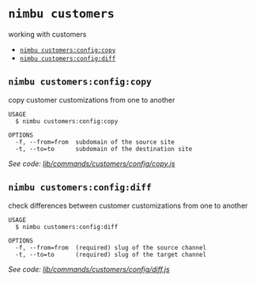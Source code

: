 `nimbu customers`
=================

working with customers

* [`nimbu customers:config:copy`](#nimbu-customersconfigcopy)
* [`nimbu customers:config:diff`](#nimbu-customersconfigdiff)

## `nimbu customers:config:copy`

copy customer customizations from one to another

```
USAGE
  $ nimbu customers:config:copy

OPTIONS
  -f, --from=from  subdomain of the source site
  -t, --to=to      subdomain of the destination site
```

_See code: [lib/commands/customers/config/copy.js](https://github.com/zenjoy/nimbu-toolbelt/blob/v5.0.0-alpha.7/lib/commands/customers/config/copy.js)_

## `nimbu customers:config:diff`

check differences between customer customizations from one to another

```
USAGE
  $ nimbu customers:config:diff

OPTIONS
  -f, --from=from  (required) slug of the source channel
  -t, --to=to      (required) slug of the target channel
```

_See code: [lib/commands/customers/config/diff.js](https://github.com/zenjoy/nimbu-toolbelt/blob/v5.0.0-alpha.7/lib/commands/customers/config/diff.js)_

